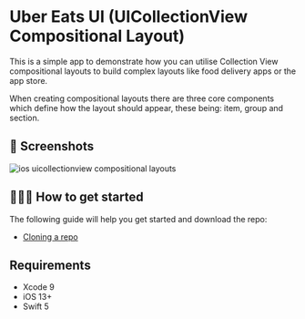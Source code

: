 # Uber Eats UI (UICollectionView Compositional Layout)

This is a simple app to demonstrate how you can utilise Collection View compositional layouts to build complex layouts like food delivery apps or the app store.

When creating compositional layouts there are three core components which define how the layout should appear, these being: item, group and section.


## 📸 Screenshots
![ios uicollectionview compositional layouts](https://user-images.githubusercontent.com/40464267/105617126-d4d34e80-5dd4-11eb-8157-41ff8401107a.png)


## 🏃🏽‍♀️ How to get started 
The following guide will help you get started and download the repo:
* [Cloning a repo](https://help.github.com/en/github/creating-cloning-and-archiving-repositories/cloning-a-repository)

## Requirements
* Xcode 9
* iOS 13+
* Swift 5
